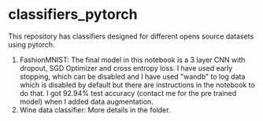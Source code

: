 # classifiers_pytorch
This repository has classifiers designed for different opens source datasets using pytorch.

1. FashionMNIST:
The final model in this notebook is a 3 layer CNN with dropout, SGD Optimizer and cross entropy loss. I have used early stopping, which can be disabled and I have used "wandb" to log data which is disabled by default but there are instructions in the notebook to do that. I got 92.94% test accuracy (contact me for the pre trained model) when I added data augmentation.
2. Wine data classifier: More details in the folder.
